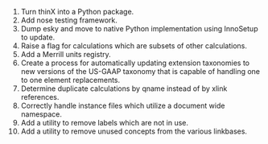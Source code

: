1. Turn thinX into a Python package.
2. Add nose testing framework.
3. Dump esky and move to native Python implementation using InnoSetup to update.
4. Raise a flag for calculations which are subsets of other calculations.
5. Add a Merrill units registry.
6. Create a process for automatically updating extension taxonomies to new versions of the US-GAAP taxonomy that is capable of handling one to one element replacements.
7. Determine duplicate calculations by qname instead of by xlink references.
8. Correctly handle instance files which utilize a document wide namespace.
9. Add a utility to remove labels which are not in use.
10. Add a utility to remove unused concepts from the various linkbases.